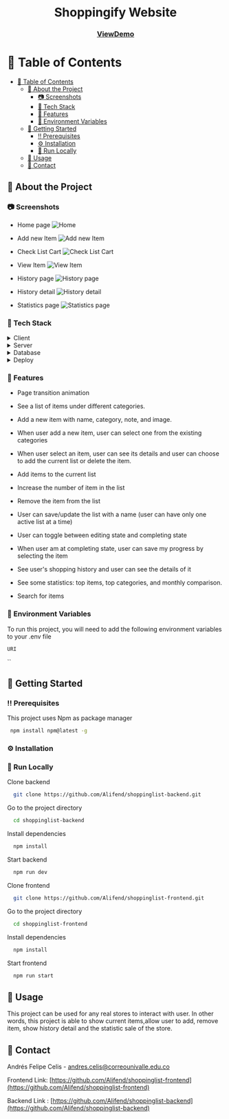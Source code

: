 <br />
<div align="center">

<h1 align="center">Shoppingify Website</h1>
<h3 align="center">

[ViewDemo](https://shoppingify-alifend.netlify.app/home)

</h3>

</div>

<!-- Table of Contents -->

# :notebook_with_decorative_cover: Table of Contents

- [:notebook_with_decorative_cover: Table of Contents](#notebook_with_decorative_cover-table-of-contents)
  - [:star2: About the Project](#star2-about-the-project)
    - [:camera: Screenshots](#camera-screenshots)
    - [:space_invader: Tech Stack](#space_invader-tech-stack)
    - [:dart: Features](#dart-features)
    - [:key: Environment Variables](#key-environment-variables)
  - [:toolbox: Getting Started](#toolbox-getting-started)
    - [:bangbang: Prerequisites](#bangbang-prerequisites)
    - [:gear: Installation](#gear-installation)
    - [:running: Run Locally](#running-run-locally)
  - [:eyes: Usage](#eyes-usage)
  - [:handshake: Contact](#handshake-contact)

<!-- About the Project -->

## :star2: About the Project

<!-- Screenshots -->

### :camera: Screenshots

- Home page
  ![Home](https://user-images.githubusercontent.com/47732101/187781342-80b2bf85-9319-4773-b324-c13c74bc7b9d.png)

- Add new Item
  ![Add new Item](https://user-images.githubusercontent.com/47732101/187781345-f1df9bf5-7ae1-445f-8771-e3ae55d1e3e7.png)

- Check List Cart
  ![Check List Cart](https://user-images.githubusercontent.com/47732101/187781340-5f2d72e4-5c33-40e2-a4e2-e749ff328ec6.png)

- View Item
  ![View Item](https://user-images.githubusercontent.com/47732101/187781333-3f7d3525-ced8-4303-a8b6-b6d64ca26a8c.png)

- History page
  ![History page](https://user-images.githubusercontent.com/47732101/187782084-3497109a-4bf1-47f2-afc3-e297217a74bd.png)

- History detail
  ![History detail](https://user-images.githubusercontent.com/47732101/187782165-27fd73a9-ce13-4342-a3b2-37813ad58908.png)

- Statistics page
  ![Statistics page](https://user-images.githubusercontent.com/47732101/187782246-9c26e153-7599-4d74-9d5a-e8da8dcbffb3.png)

<!-- TechStack -->

### :space_invader: Tech Stack

<details>
  <summary>Client</summary>

![Javascript](https://img.shields.io/badge/JavaScript-F7DF1E?style=for-the-badge&logo=javascript&logoColor=black)
![React](https://img.shields.io/badge/react-%2320232a.svg?style=for-the-badge&logo=react&logoColor=%2361DAFB)
![React Router](https://img.shields.io/badge/React_Router-CA4245?style=for-the-badge&logo=react-router&logoColor=white)
![Redux](https://img.shields.io/badge/Redux-593D88?style=for-the-badge&logo=redux&logoColor=white)
![Styled Components](https://img.shields.io/badge/styled--components-DB7093?style=for-the-badge&logo=styled-components&logoColor=white)

</details>

<details>
  <summary>Server</summary>
  
  ![NodeJS](https://img.shields.io/badge/node.js-6DA55F?style=for-the-badge&logo=node.js&logoColor=white)
  ![Express.js](https://img.shields.io/badge/express.js-%23404d59.svg?style=for-the-badge&logo=express&logoColor=%2361DAFB)
![Javascript](https://img.shields.io/badge/JavaScript-F7DF1E?style=for-the-badge&logo=javascript&logoColor=black)

</details>

<details>
<summary>Database</summary>

![MongoDB](https://img.shields.io/badge/MongoDB-%234ea94b.svg?style=for-the-badge&logo=mongodb&logoColor=white)

</details>

<details>
<summary>Deploy</summary>
  
  ![Netlify](https://img.shields.io/badge/Netlify-00C7B7?style=for-the-badge&logo=netlify&logoColor=white)
</details>

<!-- Features -->

### :dart: Features

- Page transition animation
- See a list of items under different categories.

- Add a new item with name, category, note, and image.

- When user add a new item, user can select one from the existing categories

- When user select an item, user can see its details and user can choose to add the current list or delete the item.

- Add items to the current list

- Increase the number of item in the list

- Remove the item from the list

- User can save/update the list with a name (user can have only one active list at a time)

- User can toggle between editing state and completing state

- When user am at completing state, user can save my progress by selecting the item

- See user's shopping history and user can see the details of it

- See some statistics: top items, top categories, and monthly comparison.

- Search for items

<!-- Env Variables -->

### :key: Environment Variables

To run this project, you will need to add the following environment variables to your .env file

`URI`

``

<!-- Getting Started -->

## :toolbox: Getting Started

<!-- Prerequisites -->

### :bangbang: Prerequisites

This project uses Npm as package manager

```bash
 npm install npm@latest -g
```

<!-- Installation -->

### :gear: Installation

<!-- Run Locally -->

### :running: Run Locally

Clone backend

```bash
  git clone https://github.com/Alifend/shoppinglist-backend.git
```

Go to the project directory

```bash
  cd shoppinglist-backend
```

Install dependencies

```bash
  npm install
```

Start backend

```bash
  npm run dev
```

Clone frontend

```bash
  git clone https://github.com/Alifend/shoppinglist-frontend.git
```

Go to the project directory

```bash
  cd shoppinglist-frontend
```

Install dependencies

```bash
  npm install
```

Start frontend

```bash
  npm run start
```

<!-- Usage -->

## :eyes: Usage

This project can be used for any real stores to interact with user. In other words, this project is able to show current items,allow user to add, remove item, show history detail and the statistic sale of the store.

<!-- Contact -->

## :handshake: Contact

Andrés Felipe Celis - andres.celis@correounivalle.edu.co

Frontend Link: [https://github.com/Alifend/shoppinglist-frontend](https://github.com/Alifend/shoppinglist-frontend)

Backend Link : [https://github.com/Alifend/shoppinglist-backend](https://github.com/Alifend/shoppinglist-backend)

